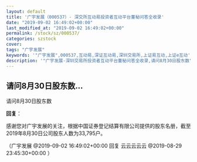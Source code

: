 ```yaml
---
layout: default
title: '广宇发展（000537）- 深交所互动易投资者互动平台董秘问答全收录'
date: "2019-09-02 16:49:02+00:00"
last_modified_at: "2019-09-02 16:49:02+00:00"
permalink: /stock/sz/000537/
categories: szstock
cover: 
tags: "广宇发展"
keywords: '"广宇发展",000537,互动易,深证互动易,深圳交易所,上证易互动,上证e互动'
description: '"广宇发展-深圳交易所投资者互动平台董秘问答全收录,请问8月30日股东数"'
---
```


## 请问8月30日股东数...

请问8月30日股东数

**回复**：

感谢您对广宇发展的关注，根据中国证券登记结算有限公司提供的股东名册，截至2019年8月30日公司股东人数为33,795户。 

（广宇发展  @2019-09-02 16:49:02+00:00 回复 云云云云云  @2019-08-29 23:45:30+00:00 ）

